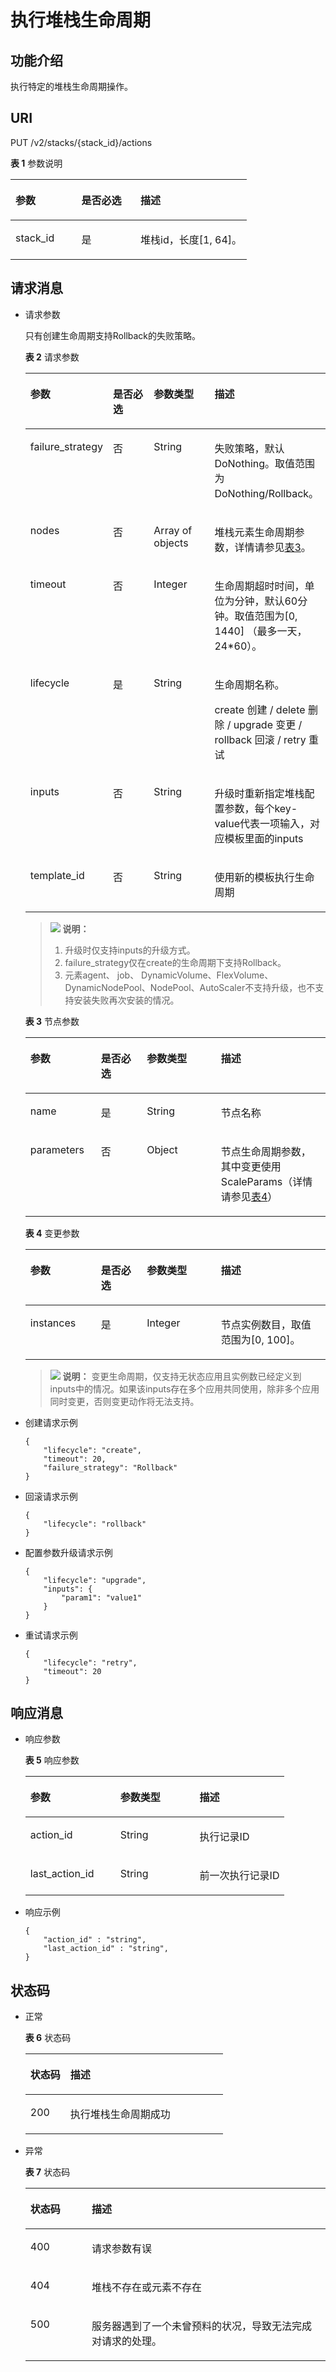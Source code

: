 # 执行堆栈生命周期<a name="aos_02_0025"></a>

## 功能介绍<a name="section1449117173814"></a>

执行特定的堆栈生命周期操作。

## URI<a name="section7491272382"></a>

PUT /v2/stacks/\{stack\_id\}/actions

**表 1**  参数说明

<a name="table17744175955015"></a>
<table><thead align="left"><tr id="row4744185918503"><th class="cellrowborder" valign="top" width="27.939999999999998%" id="mcps1.2.4.1.1"><p id="p1744105916503"><a name="p1744105916503"></a><a name="p1744105916503"></a>参数</p>
</th>
<th class="cellrowborder" valign="top" width="25%" id="mcps1.2.4.1.2"><p id="p182361693108"><a name="p182361693108"></a><a name="p182361693108"></a>是否必选</p>
</th>
<th class="cellrowborder" valign="top" width="47.06%" id="mcps1.2.4.1.3"><p id="p174517593506"><a name="p174517593506"></a><a name="p174517593506"></a>描述</p>
</th>
</tr>
</thead>
<tbody><tr id="row16745155913500"><td class="cellrowborder" valign="top" width="27.939999999999998%" headers="mcps1.2.4.1.1 "><p id="p974505920502"><a name="p974505920502"></a><a name="p974505920502"></a>stack_id</p>
</td>
<td class="cellrowborder" valign="top" width="25%" headers="mcps1.2.4.1.2 "><p id="p323610921014"><a name="p323610921014"></a><a name="p323610921014"></a>是</p>
</td>
<td class="cellrowborder" valign="top" width="47.06%" headers="mcps1.2.4.1.3 "><p id="p177451659145013"><a name="p177451659145013"></a><a name="p177451659145013"></a>堆栈id，长度[1, 64]。</p>
</td>
</tr>
</tbody>
</table>

## 请求消息<a name="section2501370388"></a>

-   请求参数

    只有创建生命周期支持Rollback的失败策略。

    **表 2**  请求参数

    <a name="table1591024418276"></a>
    <table><thead align="left"><tr id="row10911744112712"><th class="cellrowborder" valign="top" width="23.189999999999998%" id="mcps1.2.5.1.1"><p id="p791134422714"><a name="p791134422714"></a><a name="p791134422714"></a>参数</p>
    </th>
    <th class="cellrowborder" valign="top" width="15.939999999999998%" id="mcps1.2.5.1.2"><p id="p191154492711"><a name="p191154492711"></a><a name="p191154492711"></a>是否必选</p>
    </th>
    <th class="cellrowborder" valign="top" width="22.02%" id="mcps1.2.5.1.3"><p id="p9911164482718"><a name="p9911164482718"></a><a name="p9911164482718"></a>参数类型</p>
    </th>
    <th class="cellrowborder" valign="top" width="38.85%" id="mcps1.2.5.1.4"><p id="p11911154432718"><a name="p11911154432718"></a><a name="p11911154432718"></a>描述</p>
    </th>
    </tr>
    </thead>
    <tbody><tr id="row1691284416278"><td class="cellrowborder" valign="top" width="23.189999999999998%" headers="mcps1.2.5.1.1 "><p id="p144711818122814"><a name="p144711818122814"></a><a name="p144711818122814"></a>failure_strategy</p>
    </td>
    <td class="cellrowborder" valign="top" width="15.939999999999998%" headers="mcps1.2.5.1.2 "><p id="p847141820280"><a name="p847141820280"></a><a name="p847141820280"></a>否</p>
    </td>
    <td class="cellrowborder" valign="top" width="22.02%" headers="mcps1.2.5.1.3 "><p id="p1147141832814"><a name="p1147141832814"></a><a name="p1147141832814"></a>String</p>
    </td>
    <td class="cellrowborder" valign="top" width="38.85%" headers="mcps1.2.5.1.4 "><p id="p547191811283"><a name="p547191811283"></a><a name="p547191811283"></a>失败策略，默认DoNothing。取值范围为DoNothing/Rollback。</p>
    </td>
    </tr>
    <tr id="row184591029182820"><td class="cellrowborder" valign="top" width="23.189999999999998%" headers="mcps1.2.5.1.1 "><p id="p172643662820"><a name="p172643662820"></a><a name="p172643662820"></a>nodes</p>
    </td>
    <td class="cellrowborder" valign="top" width="15.939999999999998%" headers="mcps1.2.5.1.2 "><p id="p2726143652816"><a name="p2726143652816"></a><a name="p2726143652816"></a>否</p>
    </td>
    <td class="cellrowborder" valign="top" width="22.02%" headers="mcps1.2.5.1.3 "><p id="p5726236162812"><a name="p5726236162812"></a><a name="p5726236162812"></a>Array of objects</p>
    </td>
    <td class="cellrowborder" valign="top" width="38.85%" headers="mcps1.2.5.1.4 "><p id="p1372693619281"><a name="p1372693619281"></a><a name="p1372693619281"></a>堆栈元素生命周期参数，<span>详情</span>请参见<a href="#table7104152195617">表3</a>。</p>
    </td>
    </tr>
    <tr id="row540318392820"><td class="cellrowborder" valign="top" width="23.189999999999998%" headers="mcps1.2.5.1.1 "><p id="p1987112611283"><a name="p1987112611283"></a><a name="p1987112611283"></a>timeout</p>
    </td>
    <td class="cellrowborder" valign="top" width="15.939999999999998%" headers="mcps1.2.5.1.2 "><p id="p1687182662818"><a name="p1687182662818"></a><a name="p1687182662818"></a>否</p>
    </td>
    <td class="cellrowborder" valign="top" width="22.02%" headers="mcps1.2.5.1.3 "><p id="p15871162682818"><a name="p15871162682818"></a><a name="p15871162682818"></a>Integer</p>
    </td>
    <td class="cellrowborder" valign="top" width="38.85%" headers="mcps1.2.5.1.4 "><p id="p7871182618289"><a name="p7871182618289"></a><a name="p7871182618289"></a>生命周期超时时间，单位为分钟，默认60分钟。取值范围为[0, 1440] （最多一天，24*60）。</p>
    </td>
    </tr>
    <tr id="row16525339172818"><td class="cellrowborder" valign="top" width="23.189999999999998%" headers="mcps1.2.5.1.1 "><p id="p1373594432815"><a name="p1373594432815"></a><a name="p1373594432815"></a>lifecycle</p>
    </td>
    <td class="cellrowborder" valign="top" width="15.939999999999998%" headers="mcps1.2.5.1.2 "><p id="p1973574411289"><a name="p1973574411289"></a><a name="p1973574411289"></a>是</p>
    </td>
    <td class="cellrowborder" valign="top" width="22.02%" headers="mcps1.2.5.1.3 "><p id="p7735244202819"><a name="p7735244202819"></a><a name="p7735244202819"></a>String</p>
    </td>
    <td class="cellrowborder" valign="top" width="38.85%" headers="mcps1.2.5.1.4 "><p id="p7735194492813"><a name="p7735194492813"></a><a name="p7735194492813"></a>生命周期名称。</p>
    <p id="p9315294316"><a name="p9315294316"></a><a name="p9315294316"></a>create 创建 / delete 删除 / upgrade 变更 / rollback 回滚 / retry 重试</p>
    </td>
    </tr>
    <tr id="row57674512143352"><td class="cellrowborder" valign="top" width="23.189999999999998%" headers="mcps1.2.5.1.1 "><p id="p41123902143352"><a name="p41123902143352"></a><a name="p41123902143352"></a>inputs</p>
    </td>
    <td class="cellrowborder" valign="top" width="15.939999999999998%" headers="mcps1.2.5.1.2 "><p id="p36294213143352"><a name="p36294213143352"></a><a name="p36294213143352"></a>否</p>
    </td>
    <td class="cellrowborder" valign="top" width="22.02%" headers="mcps1.2.5.1.3 "><p id="p54150125143352"><a name="p54150125143352"></a><a name="p54150125143352"></a>String</p>
    </td>
    <td class="cellrowborder" valign="top" width="38.85%" headers="mcps1.2.5.1.4 "><p id="p4645454143352"><a name="p4645454143352"></a><a name="p4645454143352"></a>升级时重新指定堆栈配置参数，每个key-value代表一项输入，对应模板里面的inputs</p>
    </td>
    </tr>
    <tr id="row13932125135818"><td class="cellrowborder" valign="top" width="23.189999999999998%" headers="mcps1.2.5.1.1 "><p id="p1993312545815"><a name="p1993312545815"></a><a name="p1993312545815"></a>template_id</p>
    </td>
    <td class="cellrowborder" valign="top" width="15.939999999999998%" headers="mcps1.2.5.1.2 "><p id="p4933225105820"><a name="p4933225105820"></a><a name="p4933225105820"></a>否</p>
    </td>
    <td class="cellrowborder" valign="top" width="22.02%" headers="mcps1.2.5.1.3 "><p id="p093372510582"><a name="p093372510582"></a><a name="p093372510582"></a>String</p>
    </td>
    <td class="cellrowborder" valign="top" width="38.85%" headers="mcps1.2.5.1.4 "><p id="p13933142585819"><a name="p13933142585819"></a><a name="p13933142585819"></a>使用新的模板执行生命周期</p>
    </td>
    </tr>
    </tbody>
    </table>

    >![](public_sys-resources/icon-note.gif) **说明：** 
    >1. 升级时仅支持inputs的升级方式。
    >2. failure\_strategy仅在create的生命周期下支持Rollback。
    >3. 元素agent、 job、 DynamicVolume、FlexVolume、DynamicNodePool、NodePool、AutoScaler不支持升级，也不支持安装失败再次安装的情况。

    **表 3**  节点参数

    <a name="table7104152195617"></a>
    <table><thead align="left"><tr id="row19105112185618"><th class="cellrowborder" valign="top" width="23.53%" id="mcps1.2.5.1.1"><p id="p13105172110563"><a name="p13105172110563"></a><a name="p13105172110563"></a>参数</p>
    </th>
    <th class="cellrowborder" valign="top" width="15.290000000000001%" id="mcps1.2.5.1.2"><p id="p18105421165610"><a name="p18105421165610"></a><a name="p18105421165610"></a>是否必选</p>
    </th>
    <th class="cellrowborder" valign="top" width="24.709999999999997%" id="mcps1.2.5.1.3"><p id="p0105192118561"><a name="p0105192118561"></a><a name="p0105192118561"></a>参数类型</p>
    </th>
    <th class="cellrowborder" valign="top" width="36.47%" id="mcps1.2.5.1.4"><p id="p141051215567"><a name="p141051215567"></a><a name="p141051215567"></a>描述</p>
    </th>
    </tr>
    </thead>
    <tbody><tr id="row17105021175612"><td class="cellrowborder" valign="top" width="23.53%" headers="mcps1.2.5.1.1 "><p id="p14105162175615"><a name="p14105162175615"></a><a name="p14105162175615"></a>name</p>
    </td>
    <td class="cellrowborder" valign="top" width="15.290000000000001%" headers="mcps1.2.5.1.2 "><p id="p210518211563"><a name="p210518211563"></a><a name="p210518211563"></a>是</p>
    </td>
    <td class="cellrowborder" valign="top" width="24.709999999999997%" headers="mcps1.2.5.1.3 "><p id="p13105152115616"><a name="p13105152115616"></a><a name="p13105152115616"></a>String</p>
    </td>
    <td class="cellrowborder" valign="top" width="36.47%" headers="mcps1.2.5.1.4 "><p id="p2806175016414"><a name="p2806175016414"></a><a name="p2806175016414"></a>节点名称</p>
    </td>
    </tr>
    <tr id="row121051421185610"><td class="cellrowborder" valign="top" width="23.53%" headers="mcps1.2.5.1.1 "><p id="p0106921145610"><a name="p0106921145610"></a><a name="p0106921145610"></a>parameters</p>
    </td>
    <td class="cellrowborder" valign="top" width="15.290000000000001%" headers="mcps1.2.5.1.2 "><p id="p7106182117569"><a name="p7106182117569"></a><a name="p7106182117569"></a>否</p>
    </td>
    <td class="cellrowborder" valign="top" width="24.709999999999997%" headers="mcps1.2.5.1.3 "><p id="p1310617215564"><a name="p1310617215564"></a><a name="p1310617215564"></a>Object</p>
    </td>
    <td class="cellrowborder" valign="top" width="36.47%" headers="mcps1.2.5.1.4 "><p id="p1910672175616"><a name="p1910672175616"></a><a name="p1910672175616"></a>节点生命周期参数，其中变更使用ScaleParams（<span>详情</span>请参见<a href="#table166931253368">表4</a>）</p>
    </td>
    </tr>
    </tbody>
    </table>

    **表 4**  变更参数

    <a name="table166931253368"></a>
    <table><thead align="left"><tr id="row1169375316611"><th class="cellrowborder" valign="top" width="23.53%" id="mcps1.2.5.1.1"><p id="p269318538616"><a name="p269318538616"></a><a name="p269318538616"></a>参数</p>
    </th>
    <th class="cellrowborder" valign="top" width="15.290000000000001%" id="mcps1.2.5.1.2"><p id="p126936531765"><a name="p126936531765"></a><a name="p126936531765"></a>是否必选</p>
    </th>
    <th class="cellrowborder" valign="top" width="24.709999999999997%" id="mcps1.2.5.1.3"><p id="p1669485311615"><a name="p1669485311615"></a><a name="p1669485311615"></a>参数类型</p>
    </th>
    <th class="cellrowborder" valign="top" width="36.47%" id="mcps1.2.5.1.4"><p id="p169414537620"><a name="p169414537620"></a><a name="p169414537620"></a>描述</p>
    </th>
    </tr>
    </thead>
    <tbody><tr id="row186943531068"><td class="cellrowborder" valign="top" width="23.53%" headers="mcps1.2.5.1.1 "><p id="p164927251576"><a name="p164927251576"></a><a name="p164927251576"></a>instances</p>
    </td>
    <td class="cellrowborder" valign="top" width="15.290000000000001%" headers="mcps1.2.5.1.2 "><p id="p569514537618"><a name="p569514537618"></a><a name="p569514537618"></a>是</p>
    </td>
    <td class="cellrowborder" valign="top" width="24.709999999999997%" headers="mcps1.2.5.1.3 "><p id="p269519536617"><a name="p269519536617"></a><a name="p269519536617"></a>Integer</p>
    </td>
    <td class="cellrowborder" valign="top" width="36.47%" headers="mcps1.2.5.1.4 "><p id="p688914351771"><a name="p688914351771"></a><a name="p688914351771"></a>节点实例数目，取值范围为[0, 100]。</p>
    </td>
    </tr>
    </tbody>
    </table>

    >![](public_sys-resources/icon-note.gif) **说明：** 
    >变更生命周期，仅支持无状态应用且实例数已经定义到inputs中的情况。如果该inputs存在多个应用共同使用，除非多个应用同时变更，否则变更动作将无法支持。

-   创建请求示例

    ```
    {
        "lifecycle": "create",
        "timeout": 20,
        "failure_strategy": "Rollback"
    }
    ```

-   回滚请求示例

    ```
    {
        "lifecycle": "rollback"
    }
    ```

-   配置参数升级请求示例

    ```
    {
        "lifecycle": "upgrade",
        "inputs": {
            "param1": "value1"
        }
    }
    ```

-   重试请求示例

    ```
    {
        "lifecycle": "retry",
        "timeout": 20
    }
    ```


## 响应消息<a name="section175157103815"></a>

-   响应参数

    **表 5**  响应参数

    <a name="table1348868191119"></a>
    <table><thead align="left"><tr id="row184883841119"><th class="cellrowborder" valign="top" width="34.69346934693469%" id="mcps1.2.4.1.1"><p id="p748848141112"><a name="p748848141112"></a><a name="p748848141112"></a>参数</p>
    </th>
    <th class="cellrowborder" valign="top" width="30.61306130613061%" id="mcps1.2.4.1.2"><p id="p34881813119"><a name="p34881813119"></a><a name="p34881813119"></a>参数类型</p>
    </th>
    <th class="cellrowborder" valign="top" width="34.69346934693469%" id="mcps1.2.4.1.3"><p id="p24884816118"><a name="p24884816118"></a><a name="p24884816118"></a>描述</p>
    </th>
    </tr>
    </thead>
    <tbody><tr id="row84886821111"><td class="cellrowborder" valign="top" width="34.69346934693469%" headers="mcps1.2.4.1.1 "><p id="p1848917812110"><a name="p1848917812110"></a><a name="p1848917812110"></a>action_id</p>
    </td>
    <td class="cellrowborder" valign="top" width="30.61306130613061%" headers="mcps1.2.4.1.2 "><p id="p448916818119"><a name="p448916818119"></a><a name="p448916818119"></a>String</p>
    </td>
    <td class="cellrowborder" valign="top" width="34.69346934693469%" headers="mcps1.2.4.1.3 "><p id="p166610816127"><a name="p166610816127"></a><a name="p166610816127"></a>执行记录ID</p>
    </td>
    </tr>
    <tr id="row19487144112114"><td class="cellrowborder" valign="top" width="34.69346934693469%" headers="mcps1.2.4.1.1 "><p id="p1548715414112"><a name="p1548715414112"></a><a name="p1548715414112"></a>last_action_id</p>
    </td>
    <td class="cellrowborder" valign="top" width="30.61306130613061%" headers="mcps1.2.4.1.2 "><p id="p17487641171113"><a name="p17487641171113"></a><a name="p17487641171113"></a>String</p>
    </td>
    <td class="cellrowborder" valign="top" width="34.69346934693469%" headers="mcps1.2.4.1.3 "><p id="p1748734121119"><a name="p1748734121119"></a><a name="p1748734121119"></a>前一次执行记录ID</p>
    </td>
    </tr>
    </tbody>
    </table>

-   响应示例

    ```
    {
        "action_id" : "string",
        "last_action_id" : "string",
    }
    ```


## 状态码<a name="section2511074385"></a>

-   正常

    **表 6**  状态码

    <a name="table152476384"></a>
    <table><thead align="left"><tr id="row15214710389"><th class="cellrowborder" valign="top" width="20.22%" id="mcps1.2.3.1.1"><p id="p17522713814"><a name="p17522713814"></a><a name="p17522713814"></a>状态码</p>
    </th>
    <th class="cellrowborder" valign="top" width="79.78%" id="mcps1.2.3.1.2"><p id="p8523717381"><a name="p8523717381"></a><a name="p8523717381"></a>描述</p>
    </th>
    </tr>
    </thead>
    <tbody><tr id="row14526713818"><td class="cellrowborder" valign="top" width="20.22%" headers="mcps1.2.3.1.1 "><p id="p95219783817"><a name="p95219783817"></a><a name="p95219783817"></a>200</p>
    </td>
    <td class="cellrowborder" valign="top" width="79.78%" headers="mcps1.2.3.1.2 "><p id="p65213720387"><a name="p65213720387"></a><a name="p65213720387"></a>执行堆栈生命周期成功</p>
    </td>
    </tr>
    </tbody>
    </table>

-   异常

    **表 7**  状态码

    <a name="table95216773810"></a>
    <table><thead align="left"><tr id="row18528793819"><th class="cellrowborder" valign="top" width="20.46%" id="mcps1.2.3.1.1"><p id="p155213712382"><a name="p155213712382"></a><a name="p155213712382"></a>状态码</p>
    </th>
    <th class="cellrowborder" valign="top" width="79.54%" id="mcps1.2.3.1.2"><p id="p9529720381"><a name="p9529720381"></a><a name="p9529720381"></a>描述</p>
    </th>
    </tr>
    </thead>
    <tbody><tr id="row926151416255"><td class="cellrowborder" valign="top" width="20.46%" headers="mcps1.2.3.1.1 "><p id="p10271514112517"><a name="p10271514112517"></a><a name="p10271514112517"></a>400</p>
    </td>
    <td class="cellrowborder" valign="top" width="79.54%" headers="mcps1.2.3.1.2 "><p id="p1527191412255"><a name="p1527191412255"></a><a name="p1527191412255"></a>请求参数有误</p>
    </td>
    </tr>
    <tr id="row45227163812"><td class="cellrowborder" valign="top" width="20.46%" headers="mcps1.2.3.1.1 "><p id="p165237133811"><a name="p165237133811"></a><a name="p165237133811"></a>404</p>
    </td>
    <td class="cellrowborder" valign="top" width="79.54%" headers="mcps1.2.3.1.2 "><p id="p552107123814"><a name="p552107123814"></a><a name="p552107123814"></a>堆栈不存在或元素不存在</p>
    </td>
    </tr>
    <tr id="row14527733815"><td class="cellrowborder" valign="top" width="20.46%" headers="mcps1.2.3.1.1 "><p id="p85247193811"><a name="p85247193811"></a><a name="p85247193811"></a>500</p>
    </td>
    <td class="cellrowborder" valign="top" width="79.54%" headers="mcps1.2.3.1.2 "><p id="p195214743812"><a name="p195214743812"></a><a name="p195214743812"></a>服务器遇到了一个未曾预料的状况，导致无法完成对请求的处理。</p>
    </td>
    </tr>
    </tbody>
    </table>


